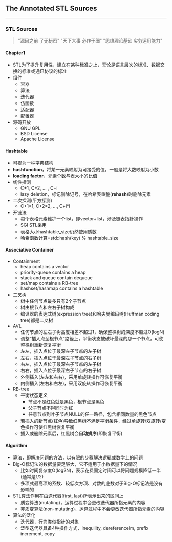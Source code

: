 ## The Annotated STL Sources
---

### STL Sources
> "源码之前 了无秘密"
> "天下大事 必作于细"
> "思维理论基础 实务运用能力"

#### Chapter1
- STL为了提升复用性，建立在某种标准之上，无论是语言层次的标准、数据交换的标准或通讯协议的标准
- 组件
    - 容器
    - 算法
    - 迭代器
    - 仿函数
    - 适配器
    - 配置器
- 源码开放
    - GNU GPL
    - BSD License
    - Apache License

#### Hashtable
- 可视为一种字典结构
- **hashfunction**，将某一元素映射为可接受的值，一般是将大数映射为小数
- **loading factor**，元素个数与表大小的比值
- 线性探测
    - C+1, C+2, ... , C+i
    - lazy deletion，标记删除记号，在哈希表重整(**rehash**)时删除元素
- 二次探测(平方探测)
    - C+1\*1, C+2\*2, ..., C+i*i
- 开链法
    - 每个表格元素维护一个list，即vector+list，涉及链表指针操作
    - SGI STL采用
    - 表格大小hashtable_size仍然使用质数
    - 哈希函数计算=std::hash(key) % hashtable_size

#### Associative Container
- Containment
    - heap contains a vector
    - priority-queue contains a heap
    - stack and queue contain dequeue
    - set/map contains a RB-tree
    - hashset/hashmap contains a hashtable
- 二叉树
    - 树中任何节点最多只有2个子节点
    - 树由根节点和左右子树构成
    - 编译器的表达式树(expression tree)和哈夫曼编码树(Huffman coding tree)都是二叉树
- AVL
    - 任何节点的左右子树高度相差不超过1，确保整棵树的深度不超过O(logN)
    - 调整“插入点至根节点”路径上，平衡状态被破坏最深的那一个节点，可使整棵树重新恢复平衡
    - 左左，插入点位于最深左子节点的左子树
    - 左右，插入点位于最深左子节点的右子树
    - 右左，插入点位于最深右子节点的左子树
    - 右右，插入点位于最深右子节点的右子树
    - 外侧插入(左左和右右)，采用单旋转操作可恢复平衡
    - 内侧插入(左右和右左)，采用双旋转操作可恢复平衡
- RB-tree
    - 平衡状态定义
        - 节点不是红色就是黑色，根节点是黑色
        - 父子节点不得同时为红
        - 任意节点到叶子节点NULL的任一路径，包含相同数量的黑色节点
    - 若插入的新节点(红色)导致红黑树不满足平衡条件，经过单旋转/双旋转/变色操作可使红黑树恢复平衡
    - 插入或删除元素后，红黑树会**自动排序**(即恢复平衡)

#### Algorithm
- 算法，即解决问题的方法，以有限的步骤解决逻辑或数学上的问题
- Big-O标记法的数据量要足够大，它不适用于小数据量下的情况
    - 比如时间复杂度O(log2N)，表示花费固定时间可以将问题规模降低一半(通常是1/2)
    - 多项式最高项的系数、较低次方项、对数的底数对于Big-O标记法是没有影响的
- STL算法作用在由迭代器[first, last)所表示出来的区间上
    - 质变算法(mutating)，运算过程中会更改迭代器所指元素的内容
    - 非质变算法(non-mutating)，运算过程中不会更改迭代器所指元素的内容
- 算法的泛化
    - 迭代器，行为类似指针的对象
    - 泛型迭代器具备4种操作方式，inequility, dereferencelm, prefix increment, copy
